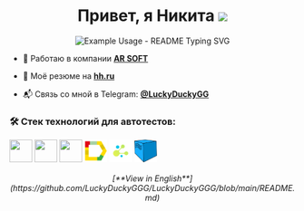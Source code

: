 <h1 align="center">Привет, я Никита <img src="https://github.com/blackcater/blackcater/raw/main/images/Hi.gif" height="32"/></h1>
<p align="center">
  <img src="https://readme-typing-svg.demolab.com/?lines=Automation+QA+engineer+(Python)&font=Fira%20Code&center=true&width=380&height=50&duration=4000&pause=1000" alt="Example Usage - README Typing SVG">
</p>

- 🚀  Работаю в компании [**AR SOFT**](https://vr-arsoft.com)  

- 📄 Моё резюме на [**hh.ru**](https://samara.hh.ru/resume/b29ffb58ff09414fdf0039ed1f4d5135586873)  

- 📬 Связь со мной в Telegram: [**@LuckyDuckyGG**](https://t.me/luckyduckygg)  

### 🛠️ Стек технологий для автотестов:  

<p align="left">
<img align="center" src="https://cdn.jsdelivr.net/gh/devicons/devicon@latest/icons/python/python-original-wordmark.svg" width="40px" height="40px"/>
<img align="center" src="https://cdn.jsdelivr.net/gh/devicons/devicon@latest/icons/pytest/pytest-original-wordmark.svg" width="40px" height="40px"/>
<img align="center" src="https://cdn.jsdelivr.net/gh/devicons/devicon@latest/icons/jenkins/jenkins-original.svg" width="40px" height="40px"/>
<img align="center" src="https://github.com/LuckyDuckyGGG/LuckyDuckyGGG/blob/main/resources/logo/allure_report.png?raw=true" width="40px" height="40px"/>
<img align="center" src="https://github.com/LuckyDuckyGGG/LuckyDuckyGGG/blob/main/resources/logo/selene.png?raw=true" width="40px" height="40px"/>
<img align="center" src="https://github.com/LuckyDuckyGGG/LuckyDuckyGGG/blob/main/resources/logo/selenoid.png?raw=true" width="40px" height="40px"/>
</p>

<h6 align="center">[**View in English**](https://github.com/LuckyDuckyGGG/LuckyDuckyGGG/blob/main/README.md)</h6>